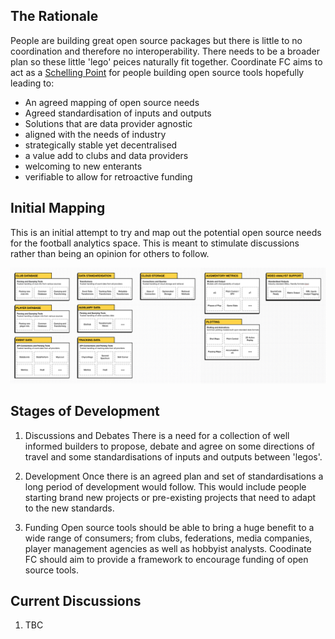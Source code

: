 ## The Rationale 
People are building great open source packages but there is little to no coordination and therefore no interoperability. There needs to be a broader plan so these little 'lego' peices naturally fit together. Coordinate FC aims to act as a [Schelling Point](https://www.youtube.com/watch?v=BtW-Ds-artA) for people building open source tools hopefully leading to: 

- An agreed mapping of open source needs 
- Agreed standardisation of inputs and outputs 
- Solutions that are data provider agnostic 
- aligned with the needs of industry 
- strategically stable yet decentralised 
- a value add to clubs and data providers 
- welcoming to new enterants 
- verifiable to allow for retroactive funding

## Initial Mapping 
This is an initial attempt to try and map out the potential open source needs for the football analytics space. This is meant to stimulate discussions rather than being an opinion for others to follow. 

![Mapping](https://github.com/FCrSTATS/coordinateFC/blob/main/images/coordinatefc.png?raw=true)

## Stages of Development 
1. Discussions and Debates
There is a need for a collection of well informed builders to propose, debate and agree on some directions of travel and some standardisations of inputs and outputs between 'legos'. 

2. Development 
Once there is an agreed plan and set of standardisations a long period of development would follow. This would include people starting brand new projects or pre-existing projects that need to adapt to the new standards. 

3. Funding 
Open source tools should be able to bring a huge benefit to a wide range of consumers; from clubs, federations, media companies, player management agencies as well as hobbyist analysts. Coodinate FC should aim to provide a framework to encourage funding of open source tools. 

## Current Discussions 
1. TBC
